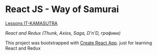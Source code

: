# React JS - Way of Samurai

[Lessons IT-KAMASUTRA](https://www.youtube.com/playlist?list=PLcvhF2Wqh7DNVy1OCUpG3i5lyxyBWhGZ8)

 *React and Redux (Thunk, Axios, Saga, D'n'D, графики)*



This project was bootstrapped with [Create React App](https://github.com/facebook/create-react-app). just for learning React and Redux
